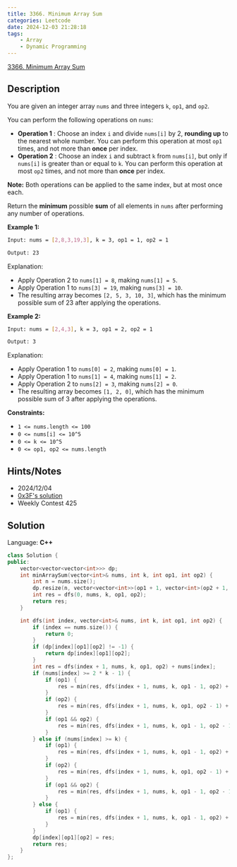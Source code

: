 ```yaml
---
title: 3366. Minimum Array Sum
categories: Leetcode
date: 2024-12-03 21:28:18
tags:
    - Array
    - Dynamic Programming
---
```


[3366. Minimum Array Sum](https://leetcode.com/problems/minimum-array-sum/description/)

## Description

You are given an integer array `nums` and three integers `k`, `op1`, and `op2`.

You can perform the following operations on `nums`:

- **Operation 1** : Choose an index `i` and divide `nums[i]` by 2, **rounding up**  to the nearest whole number. You can perform this operation at most `op1` times, and not more than **once**  per index.
- **Operation 2** : Choose an index `i` and subtract `k` from `nums[i]`, but only if `nums[i]` is greater than or equal to `k`. You can perform this operation at most `op2` times, and not more than **once**  per index.

**Note:**  Both operations can be applied to the same index, but at most once each.

Return the **minimum**  possible **sum**  of all elements in `nums` after performing any number of operations.

**Example 1:**

```bash
Input: nums = [2,8,3,19,3], k = 3, op1 = 1, op2 = 1

Output: 23
```

Explanation:

- Apply Operation 2 to `nums[1] = 8`, making `nums[1] = 5`.
- Apply Operation 1 to `nums[3] = 19`, making `nums[3] = 10`.
- The resulting array becomes `[2, 5, 3, 10, 3]`, which has the minimum possible sum of 23 after applying the operations.

**Example 2:**

```bash
Input: nums = [2,4,3], k = 3, op1 = 2, op2 = 1

Output: 3
```

Explanation:

- Apply Operation 1 to `nums[0] = 2`, making `nums[0] = 1`.
- Apply Operation 1 to `nums[1] = 4`, making `nums[1] = 2`.
- Apply Operation 2 to `nums[2] = 3`, making `nums[2] = 0`.
- The resulting array becomes `[1, 2, 0]`, which has the minimum possible sum of 3 after applying the operations.

**Constraints:**

- `1 <= nums.length <= 100`
- `0 <= nums[i] <= 10^5`
- `0 <= k <= 10^5`
- `0 <= op1, op2 <= nums.length`

## Hints/Notes

- 2024/12/04
- [0x3F's solution](https://leetcode.cn/problems/minimum-array-sum/solutions/2998867/jiao-ni-yi-bu-bu-si-kao-dpcong-ji-yi-hua-0pc5/)
- Weekly Contest 425

## Solution

Language: **C++**

```C++
class Solution {
public:
    vector<vector<vector<int>>> dp;
    int minArraySum(vector<int>& nums, int k, int op1, int op2) {
        int n = nums.size();
        dp.resize(n, vector<vector<int>>(op1 + 1, vector<int>(op2 + 1, -1)));
        int res = dfs(0, nums, k, op1, op2);
        return res;
    }

    int dfs(int index, vector<int>& nums, int k, int op1, int op2) {
        if (index == nums.size()) {
            return 0;
        }
        if (dp[index][op1][op2] != -1) {
            return dp[index][op1][op2];
        }
        int res = dfs(index + 1, nums, k, op1, op2) + nums[index];
        if (nums[index] >= 2 * k - 1) {
            if (op1) {
                res = min(res, dfs(index + 1, nums, k, op1 - 1, op2) + (nums[index] + 1) / 2);
            }
            if (op2) {
                res = min(res, dfs(index + 1, nums, k, op1, op2 - 1) + nums[index] - k);
            }
            if (op1 && op2) {
                res = min(res, dfs(index + 1, nums, k, op1 - 1, op2 - 1) + (nums[index] + 1) / 2 - k);
            }
        } else if (nums[index] >= k) {
            if (op1) {
                res = min(res, dfs(index + 1, nums, k, op1 - 1, op2) + (nums[index] + 1) / 2);
            }
            if (op2) {
                res = min(res, dfs(index + 1, nums, k, op1, op2 - 1) + nums[index] - k);
            }
            if (op1 && op2) {
                res = min(res, dfs(index + 1, nums, k, op1 - 1, op2 - 1) + (nums[index] - k + 1) / 2);
            }
        } else {
            if (op1) {
                res = min(res, dfs(index + 1, nums, k, op1 - 1, op2) + (nums[index] + 1) / 2);
            }
        }
        dp[index][op1][op2] = res;
        return res;
    }
};
```
